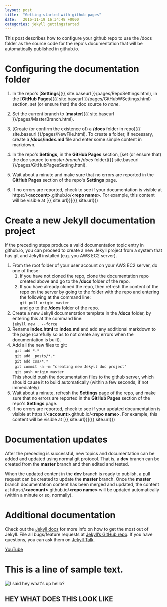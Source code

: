 ```yaml
---
layout: post
title:  "Getting started with github pages"
date:   2016-11-19 16:34:48 +0000
categories: jekyll gettingstarted
---
```



This post describes how to configure your github repo to use the /docs folder as the source code for the repo's documentation that will be automatically published in github.io.

# Configuring the documentation folder

1. In the repo's [**Settings**]({{ site.baseurl }}/pages/RepoSettings.html), in the [**GitHub Pages**]({{ site.baseurl }}/pages/GitHubWSettings.html) section, set (or ensure that) the doc source to _none_.

2. Set the current branch to [**master**]({{ site.baseurl }}/pages/MasterBranch.html).
2. [Create (or confirm the existence of) a **/docs** folder in repo]({{ site.baseurl }}/pages/NewFile.html). To create a folder, if necessary, create a **/docs/index.md** file and enter some simple content in markdown.
3. In the repo's **Settings**, in the **GitHub Pages** section, [set (or ensure that) the doc source to _master branch /docs_ folder]({{ site.baseurl }}/pages/GitHubPagesSetting.html).
4. Wait about a minute and make sure that no errors are reported in the **GitHub Pages** section of the repo's **Settings** page. 
5. If no errors are reported, check to see if your documentation is visible at https://**<account\>**.github.io/**<repo name\>**. For example, this content will be visible at [{{ site.url}}]({{ site.url}})

# Create a new Jekyll documentation project

If the preceding steps produce a valid documentation topic entry in github.io, you can proceed to create a new Jekyll project from a system that has git and Jekyll installed (e.g. you AWS EC2 server).

1. From the root folder of your user account on your AWS EC2 server, do one of these: 
	1. If you have not cloned the repo, clone the documentation repo created above and go to the **/docs** folder of the repo.
	2. If you have already cloned the repo, then refresh the content of the repo on the server by going to the folder with the repo and entering the following at the command line:<br>
```git pull origin master```<br>
and go to the **/docs** folder of the repo.
2.  Create a new Jekyll documentation template in the **/docs** folder, by entering this at the command line: <br>
```jekyll new . --force``` <br>
3. Rename **index.html** to **index.md** and add any additional markdown to the page (carefully so as to not create any errors when the documentation is built).
4. Add all the new files to git:<br>
```	git add *.*```<br>
```	git add _posts/*.*```<br>
```	git add css/*.*```<br>
```	git commit -a -m "creating new Jekyll doc project"```<br>
```	git push origin master```<br>
This should push the documentation files to the github server, which should cause it to build automatically (within a few seconds, if not immediately)
5. Wait about a minute, refresh the **Settings** page of the repo, and make sure that no errors are reported in the **GitHub Pages** section of the repo's **Settings** page. 
6. If no errors are reported, check to see if your updated documentation is visible at https://**<account\>**.github.io/**<repo name\>**. For example, this content will be visible at [{{ site.url}}]({{ site.url}})

# Documentation updates

After the preceding is successful, new topics and documentation can be added and updated using normal git protocol. That is, a **dev** branch can be created from the **master** branch and then edited and tested. 

When the updated content in the **dev** branch is ready to publish, a pull request can be created to update the **master** branch. Once the **master** branch documentation content has been merged and updated, the content at https://**<account\>**.github.io/**<repo name\>** will be updated automatically (within a minute or so, normally).

# Additional documentation

Check out the [Jekyll docs][jekyll-docs] for more info on how to get the most out of Jekyll. File all bugs/feature requests at [Jekyll’s GitHub repo][jekyll-gh]. If you have questions, you can ask them on [Jekyll Talk][jekyll-talk].

[jekyll-docs]: http://jekyllrb.com/docs/home
[jekyll-gh]:   https://github.com/jekyll/jekyll
[jekyll-talk]: https://talk.jekyllrb.com/





[YouTube](http://youtube.com)

# This is a line of sample text. 

![I said hey what's up hello?](https://github.com/wilsone123/TCO476-SampleDoc/blob/master/docs/assets/images/mitsubishi_32.jpg)

## HEY WHAT DOES THIS LOOK LIKE
